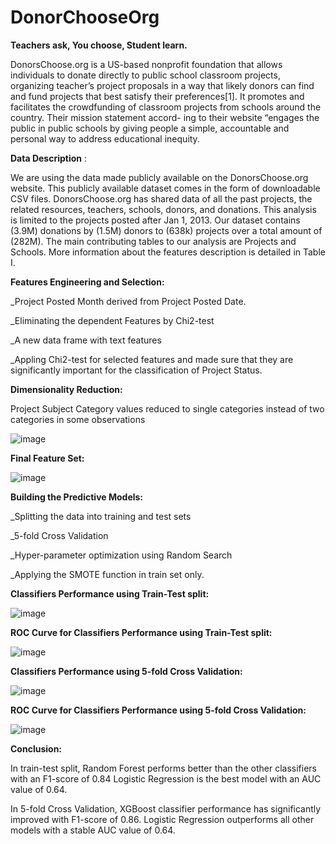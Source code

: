 # DonorChooseOrg
**Teachers ask, You choose, Student learn.**

DonorsChoose.org is a US-based nonprofit foundation that allows individuals to donate directly to public school classroom projects, organizing teacher’s project proposals in a way that likely donors can find and fund projects that best satisfy their preferences[1]. It promotes and facilitates the crowdfunding of classroom projects from schools around the country. Their mission statement accord- ing to their website “engages the public in public schools by giving people a simple, accountable and personal way to address educational inequity.

**Data Description** :

We are using the data made publicly available on the DonorsChoose.org website. This publicly available dataset comes in the form of downloadable CSV files. DonorsChoose.org has shared data of all the past projects, the related resources, teachers, schools, donors, and donations. This analysis is limited to the projects posted after Jan 1, 2013. Our dataset contains (3.9M) donations by (1.5M) donors to (638k) projects over a total amount of (282M). The main contributing tables to our analysis are Projects and Schools. More information about the features description is detailed in Table I. 


**Features Engineering and Selection:**

_Project  Posted  Month  derived  from  Project  Posted Date.

_Eliminating  the  dependent  Features by Chi2-test 

_A new data frame with text features

_Appling Chi2-test for  selected  features  and  made  sure  that  they  are significantly important for the classification of Project Status.


**Dimensionality Reduction:**

Project Subject Category values reduced to single categories instead of two categories in some observations

![image](https://user-images.githubusercontent.com/93243958/139011250-348036c4-34c5-4fca-a355-d96205fd5dcb.png)


**Final Feature Set:**

![image](https://user-images.githubusercontent.com/93243958/139011353-cff617d9-40d2-4762-a63b-0c82d495e226.png)

**Building the Predictive Models:**

_Splitting  the  data   into training  and  test  sets

_5-fold  Cross  Validation

_Hyper-parameter optimization using Random Search

_Applying the SMOTE function in train set only.

**Classifiers Performance using Train-Test split:**

![image](https://user-images.githubusercontent.com/93243958/139011514-4a62ee6c-a935-4cc4-8158-13002f3b3d10.png)

**ROC Curve  for Classifiers Performance using Train-Test split:**

![image](https://user-images.githubusercontent.com/93243958/139011599-950a8341-020d-4d68-aab1-03a3d2c34da0.png)

**Classifiers Performance using 5-fold Cross Validation:**

![image](https://user-images.githubusercontent.com/93243958/139011689-ff1e2f42-49a0-47f6-a0cb-fe2572a79692.png)


**ROC Curve  for Classifiers Performance using 5-fold Cross Validation:**

![image](https://user-images.githubusercontent.com/93243958/139011848-1902fdd2-b1af-41dd-9cf8-e765b41ac341.png)


**Conclusion:**

In train-test split, Random Forest performs better than the other classifiers with an F1-score of 0.84 
Logistic Regression is the best model with an AUC value of 0.64. 


In 5-fold Cross Validation, XGBoost classifier performance has significantly improved with F1-score of 0.86. 
Logistic Regression outperforms all other models with a stable AUC value  of 0.64. 






